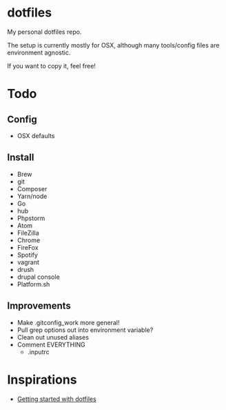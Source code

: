 # dotfiles

My personal dotfiles repo.

The setup is currently mostly for OSX, although many tools/config files are environment agnostic.

If you want to copy it, feel free!

# Todo

## Config

* OSX defaults

## Install

* Brew
* git
* Composer
* Yarn/node
* Go
* hub
* Phpstorm
* Atom
* FileZilla
* Chrome
* FireFox
* Spotify
* vagrant
* drush
* drupal console
* Platform.sh

## Improvements

* Make .gitconfig_work more general!
* Pull grep options out into environment variable?
* Clean out unused aliases
* Comment EVERYTHING
    * .inputrc

# Inspirations

* [Getting started with dotfiles](https://medium.com/@webprolific/getting-started-with-dotfiles-43c3602fd789)

